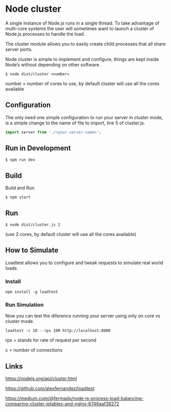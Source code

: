# Node cluster
A single instance of Node.js runs in a single thread. To take advantage of multi-core systems the user will sometimes want to launch a cluster of Node.js processes to handle the load.

The cluster module allows you to easily create child processes that all share server ports.

Node cluster is simple to implement and configure, things are kept inside Node’s without depending on other software.
```
$ node dist/cluster <number>
```
number = number of cores to use, by default cluster will use all the cores available

## Configuration
The only need one simple configuration to run your server in cluster mode, is a simple change to the name of file to import, line 5 of cluster.js.
```javascript
import server from './<your-server-name>';
```

## Run in Development
```
$ npm run dev
```

## Build
Build and Run
```
$ npm start
```

## Run
```
$ node dist/cluster.js 2
```
(use 2 cores, by default cluster will use all the cores available)

## How to Simulate
Loadtest allows you to configure and tweak requests to simulate real world loads.

### Install
```
npm install -g loadtest
```

### Run Simulation
Now you can test the diference running your server using only on core vs cluster mode.
```
loadtest -c 10 --rps 100 http://localhost:8000
```
rps = stands for rate of request per second

c = number of connections

## Links
https://nodejs.org/api/cluster.html

https://github.com/alexfernandez/loadtest

https://medium.com/@fermads/node-js-process-load-balancing-comparing-cluster-iptables-and-nginx-6746aaf38272
